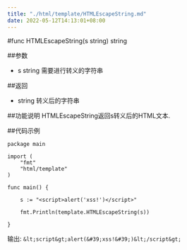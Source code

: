 ```yaml
---
title: "./html/template/HTMLEscapeString.md"
date: 2022-05-12T14:13:01+08:00
---
```

#func HTMLEscapeString(s string) string

##参数
- s string 需要进行转义的字符串

##返回
- string 转义后的字符串

##功能说明
HTMLEscapeString返回s转义后的HTML文本.

##代码示例

	package main
	
	import (
		"fmt"
		"html/template"
	)
	
	func main() {
	
		s := "<script>alert('xss!')</script>"
	
		fmt.Println(template.HTMLEscapeString(s))
	
	}
	
输出:	
	`&lt;script&gt;alert(&#39;xss!&#39;)&lt;/script&gt;`
